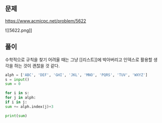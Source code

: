 
## 문제
https://www.acmicpc.net/problem/5622

![[5622.png]]

## 풀이
수학적으로 규칙을 찾기 어려울 때는 그냥 [[리스트]]에 박아버리고 인덱스로 활용할 생각을 하는 것이 괜찮을 것 같다.
```python
alph = ['ABC', 'DEF', 'GHI', 'JKL', 'MNO', 'PQRS', 'TUV', 'WXYZ']  
s = input()  
sum = 0  
  
for i in s:  
for j in alph:  
if i in j:  
sum += alph.index(j)+3  
  
print(sum)
```
